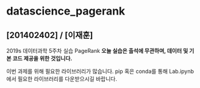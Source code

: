 # datascience_pagerank
## [201402402] / [이재훈]
2019s 데이터과학 5주차 실습 PageRank
**오늘 실습은 출석에 무관하며,
데이터 및 기본 코드 제공을 위한 것입니다.**

이번 과제를 위해 필요한 라이브러리가 많습니다.
pip 혹은 conda를 통해 Lab.ipynb 에서 필요한 라이브러리를 다운받으시길 바랍니다.
